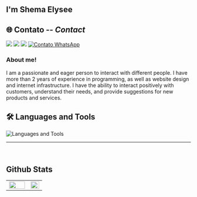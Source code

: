## I'm Shema Elysee  
  


## 🌐 Contato -- _Contact_
<div> 
  <a href="https://www.instagram.com/fx.aissa/" target="_blank"><img src="https://img.shields.io/badge/-Instagram-%23E4405F?style=for-the-badge&logo=instagram&logoColor=white" target="_blank"></a>
  <a href = "mailto:kaua.aissa.dev@gmail.com"><img src="https://img.shields.io/badge/Gmail-D14836?style=for-the-badge&logo=gmail&logoColor=white" target="_blank"></a>
  <a href="https://www.linkedin.com/in/kauaaissa/" target="_blank"><img src="https://img.shields.io/badge/-LinkedIn-%230077B5?style=for-the-badge&logo=linkedin&logoColor=white" target="_blank"></a>
  <a href="https://wa.me/5519999255022" target="_blank"><img src="https://img.shields.io/badge/WhatsApp-25D366?style=for-the-badge&logo=whatsapp&logoColor=white" alt="Contato WhatsApp"></a>
</div>
 
  



### About me!  
I am a passionate and eager person to interact with different people. I have more than 2 years of experience in programming, as well as website design and internet infrastructure. I have the ability to interact positively with customers, understand their needs, and provide suggestions for new products and services.
<br/>  

## 🛠️ Languages and Tools

![Languages and Tools](https://skillicons.dev/icons?i=html,css,javascript,typescript,react,nodejs,express,postgres,mongodb,git,github,java,python,docker,aws)

---

<br/>  


## Github Stats  
<table><tr><td valign="top" width="60%">

<img src="https://github-readme-stats.vercel.app/api?username=Ikuzweshema&show_icons=true&count_private=true&hide_border=true&bg_color=000000" align="left" style="width: 100%" />

</td><td valign="top" width="50%">

<img src="https://github-readme-stats.vercel.app/api/top-langs/?username=Ikuzweshema&hide_border=true&layout=compact&bg_color=000000" align="left" style="width: 100%" />

</td></tr></table>  

